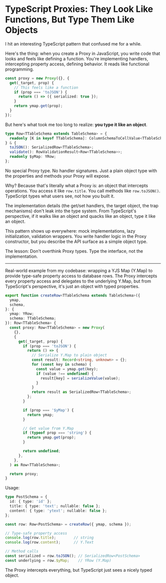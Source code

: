 # TypeScript Proxies: They Look Like Functions, But Type Them Like Objects

I hit an interesting TypeScript pattern that confused me for a while.

Here's the thing: when you create a Proxy in JavaScript, you write code that looks and feels like defining a function. You're implementing handlers, intercepting property access, defining behavior. It reads like functional programming.

```typescript
const proxy = new Proxy({}, {
  get(_target, prop) {
    // This feels like a function
    if (prop === 'toJSON') {
      return () => ({ serialized: true });
    }
    return ymap.get(prop);
  }
});
```

But here's what took me too long to realize: **you type it like an object**.

```typescript
type Row<TTableSchema extends TableSchema> = {
  readonly [K in keyof TTableSchema]: ColumnSchemaToCellValue<TTableSchema[K]>;
} & {
  toJSON(): SerializedRow<TTableSchema>;
  validate(): RowValidationResult<Row<TTableSchema>>;
  readonly $yMap: YRow;
};
```

No special Proxy type. No handler signatures. Just a plain object type with the properties and methods your Proxy will expose.

Why? Because that's literally what a Proxy is: an object that intercepts operations. You access it like `row.title`. You call methods like `row.toJSON()`. TypeScript types what users see, not how you built it.

The implementation details (the get/set handlers, the target object, the trap mechanisms) don't leak into the type system. From TypeScript's perspective, if it walks like an object and quacks like an object, type it like an object.

This pattern shows up everywhere: mock implementations, lazy initialization, validation wrappers. You write handler logic in the Proxy constructor, but you describe the API surface as a simple object type.

The lesson: Don't overthink Proxy types. Type the interface, not the implementation.

---

Real-world example from my codebase: wrapping a YJS Map (Y.Map) to provide type-safe property access to database rows. The Proxy intercepts every property access and delegates to the underlying Y.Map, but from TypeScript's perspective, it's just an object with typed properties.

```typescript
export function createRow<TTableSchema extends TableSchema>({
  ymap,
  schema,
}: {
  ymap: YRow;
  schema: TTableSchema;
}): Row<TTableSchema> {
  const proxy: Row<TTableSchema> = new Proxy(
    {},
    {
      get(_target, prop) {
        if (prop === 'toJSON') {
          return () => {
            // Serialize Y.Map to plain object
            const result: Record<string, unknown> = {};
            for (const key in schema) {
              const value = ymap.get(key);
              if (value !== undefined) {
                result[key] = serializeValue(value);
              }
            }
            return result as SerializedRow<TTableSchema>;
          };
        }

        if (prop === '$yMap') {
          return ymap;
        }

        // Get value from Y.Map
        if (typeof prop === 'string') {
          return ymap.get(prop);
        }

        return undefined;
      },
    },
  ) as Row<TTableSchema>;

  return proxy;
}
```

Usage:

```typescript
type PostSchema = {
  id: { type: 'id' };
  title: { type: 'text'; nullable: false };
  content: { type: 'ytext'; nullable: false };
};

const row: Row<PostSchema> = createRow({ ymap, schema });

// Type-safe property access
console.log(row.title);        // string
console.log(row.content);      // Y.Text

// Method calls
const serialized = row.toJSON(); // SerializedRow<PostSchema>
const underlying = row.$yMap;    // YRow (Y.Map)
```

The Proxy intercepts everything, but TypeScript just sees a nicely typed object.
